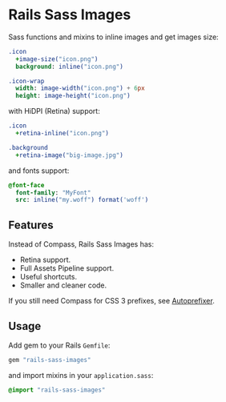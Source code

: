 # Rails Sass Images

Sass functions and mixins to inline images and get images size:

```sass
.icon
  +image-size("icon.png")
  background: inline("icon.png")

.icon-wrap
  width: image-width("icon.png") + 6px
  height: image-height("icon.png")
```

with HiDPI (Retina) support:

```sass
.icon
  +retina-inline("icon.png")

.background
  +retina-image("big-image.jpg")
```

and fonts support:

```sass
@font-face
  font-family: "MyFont"
  src: inline("my.woff") format('woff')
```

## Features

Instead of Compass, Rails Sass Images has:

* Retina support.
* Full Assets Pipeline support.
* Useful shortcuts.
* Smaller and cleaner code.

If you still need Compass for CSS 3 prefixes,
see [Autoprefixer](https://github.com/ai/autoprefixer).

## Usage

Add gem to your Rails `Gemfile`:

```ruby
gem "rails-sass-images"
```

and import mixins in your `application.sass`:

```sass
@import "rails-sass-images"
```
